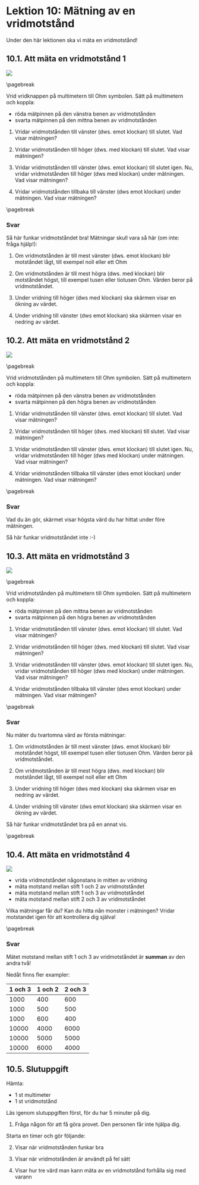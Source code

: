 # Lektion 10: Mätning av en vridmotstånd

Under den här lektionen ska vi mäta en vridmotstånd!

## 10.1. Att mäta en vridmotstånd 1

![](maetning_av_en_vridmotstaand_1.png)

\pagebreak

Vrid vridknappen på multimetern till Ohm symbolen.
Sätt på multimetern och koppla:

 * röda mätpinnen på den vänstra benen av vridmotstånden
 * svarta mätpinnen på den mittna benen av vridmotstånden

1. Vridar vridmotstånden till vänster (dws. emot klockan) till slutet. Vad visar mätningen? 

2. Vridar vridmotstånden till höger (dws. med klockan) till slutet. Vad visar mätningen? 

3. Vridar vridmotstånden till vänster (dws. emot klockan) till slutet igen. Nu, vridar vridmotstånden till höger (dws med klockan) under mätningen. Vad visar mätningen? 

4. Vridar vridmotstånden tillbaka till vänster (dws emot klockan) under mätningen. Vad visar mätningen? 

\pagebreak

### Svar

Så här funkar vridmotståndet bra! Mätningar skull vara så här (om inte: fråga hjälp!):

1. Om vridmotstånden är till mest vänster (dws. emot klockan) blir motståndet lågt,
   till exempel noll eller ett Ohm

2. Om vridmotstånden är till mest högra (dws. med klockan) blir motståndet högst,
   till exempel tusen eller tiotusen Ohm. Värden beror på vridmotståndet.

3. Under vridning till höger (dws med klockan) ska skärmen visar en ökning av värdet.

4. Under vridning till vänster (dws emot klockan) ska skärmen visar en nedring av värdet.

## 10.2. Att mäta en vridmotstånd 2

![](maetning_av_en_vridmotstaand_2.png)

\pagebreak

Vrid vridmotstånden på multimetern till Ohm symbolen.
Sätt på multimetern och koppla:

 * röda mätpinnen på den vänstra benen av vridmotstånden
 * svarta mätpinnen på den högra benen av vridmotstånden

1. Vridar vridmotstånden till vänster (dws. emot klockan) till slutet. Vad visar mätningen? 

2. Vridar vridmotstånden till höger (dws. med klockan) till slutet. Vad visar mätningen? 

3. Vridar vridmotstånden till vänster (dws. emot klockan) till slutet igen. Nu, vridar vridmotstånden till höger (dws med klockan) under mätningen. Vad visar mätningen? 

4. Vridar vridmotstånden tillbaka till vänster (dws emot klockan) under mätningen. Vad visar mätningen? 

\pagebreak

### Svar

Vad du än gör, skärmet visar högsta värd du har hittat under före mätningen.

Så här funkar vridmotståndet inte :-)

## 10.3. Att mäta en vridmotstånd 3

![](maetning_av_en_vridmotstaand_3.png)

\pagebreak

Vrid vridmotstånden på multimetern till Ohm symbolen.
Sätt på multimetern och koppla:

 * röda mätpinnen på den mittna benen av vridmotstånden
 * svarta mätpinnen på den högra benen av vridmotstånden

1. Vridar vridmotstånden till vänster (dws. emot klockan) till slutet. Vad visar mätningen? 

2. Vridar vridmotstånden till höger (dws. med klockan) till slutet. Vad visar mätningen? 

3. Vridar vridmotstånden till vänster (dws. emot klockan) till slutet igen. Nu, vridar vridmotstånden till höger (dws med klockan) under mätningen. Vad visar mätningen? 

4. Vridar vridmotstånden tillbaka till vänster (dws emot klockan) under mätningen. Vad visar mätningen? 

\pagebreak

### Svar

Nu mäter du tvartomna värd av första mätningar:

1. Om vridmotstånden är till mest vänster (dws. emot klockan) blir motståndet högst,
   till exempel tusen eller tiotusen Ohm. Värden beror på vridmotståndet.

2. Om vridmotstånden är till mest högra (dws. med klockan) blir motståndet lågt,
   till exempel noll eller ett Ohm

3. Under vridning till höger (dws med klockan) ska skärmen visar en nedring av värdet.

4. Under vridning till vänster (dws emot klockan) ska skärmen visar en ökning av värdet.

Så här funkar vridmotståndet bra på en annat vis.

\pagebreak

## 10.4. Att mäta en vridmotstånd 4

![](maetning_av_en_vridmotstaand_4_annotated.png)

 * vrida vridmotståndet någonstans in mitten av vridning
 * mäta motstand mellan stift 1 och 2 av vridmotståndet
 * mäta motstand mellan stift 1 och 3 av vridmotståndet
 * mäta motstand mellan stift 2 och 3 av vridmotståndet

Vilka mätningar får du? Kan du hitta nån monster i mätningen?
Vridar motstandet igen för att kontrollera dig själva!

\pagebreak

### Svar

Mätet motstand mellan stift 1 och 3 av vridmotståndet är **summan**
av den andra två!

Nedåt finns fler exampler:

1 och 3|1 och 2|2 och 3
-------|-------|-------
1000   |400    |600
1000   |500    |500
1000   |600    |400
10000  |4000   |6000
10000  |5000   |5000
10000  |6000   |4000

## 10.5. Slutuppgift

Hämta:

 * 1 st multimeter
 * 1 st vridmotstånd

Läs igenom slutuppgiften först, för du har 5 minuter på dig.

1. Fråga någon för att få göra provet. Den personen får inte hjälpa dig.

Starta en timer och gör följande:

2. Visar när vridmotstånden funkar bra

3. Visar när vridmotstånden är användt på fel sätt

4. Visar hur tre värd man kann mäta av en vridmotstånd forhålla sig med varann
